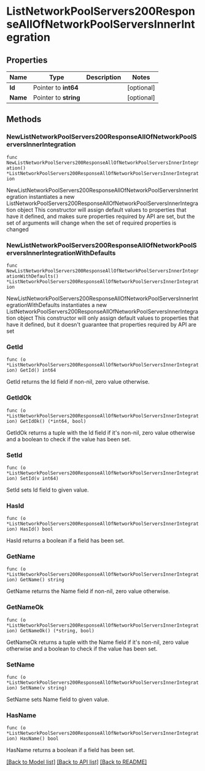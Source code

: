 # ListNetworkPoolServers200ResponseAllOfNetworkPoolServersInnerIntegration

## Properties

Name | Type | Description | Notes
------------ | ------------- | ------------- | -------------
**Id** | Pointer to **int64** |  | [optional] 
**Name** | Pointer to **string** |  | [optional] 

## Methods

### NewListNetworkPoolServers200ResponseAllOfNetworkPoolServersInnerIntegration

`func NewListNetworkPoolServers200ResponseAllOfNetworkPoolServersInnerIntegration() *ListNetworkPoolServers200ResponseAllOfNetworkPoolServersInnerIntegration`

NewListNetworkPoolServers200ResponseAllOfNetworkPoolServersInnerIntegration instantiates a new ListNetworkPoolServers200ResponseAllOfNetworkPoolServersInnerIntegration object
This constructor will assign default values to properties that have it defined,
and makes sure properties required by API are set, but the set of arguments
will change when the set of required properties is changed

### NewListNetworkPoolServers200ResponseAllOfNetworkPoolServersInnerIntegrationWithDefaults

`func NewListNetworkPoolServers200ResponseAllOfNetworkPoolServersInnerIntegrationWithDefaults() *ListNetworkPoolServers200ResponseAllOfNetworkPoolServersInnerIntegration`

NewListNetworkPoolServers200ResponseAllOfNetworkPoolServersInnerIntegrationWithDefaults instantiates a new ListNetworkPoolServers200ResponseAllOfNetworkPoolServersInnerIntegration object
This constructor will only assign default values to properties that have it defined,
but it doesn't guarantee that properties required by API are set

### GetId

`func (o *ListNetworkPoolServers200ResponseAllOfNetworkPoolServersInnerIntegration) GetId() int64`

GetId returns the Id field if non-nil, zero value otherwise.

### GetIdOk

`func (o *ListNetworkPoolServers200ResponseAllOfNetworkPoolServersInnerIntegration) GetIdOk() (*int64, bool)`

GetIdOk returns a tuple with the Id field if it's non-nil, zero value otherwise
and a boolean to check if the value has been set.

### SetId

`func (o *ListNetworkPoolServers200ResponseAllOfNetworkPoolServersInnerIntegration) SetId(v int64)`

SetId sets Id field to given value.

### HasId

`func (o *ListNetworkPoolServers200ResponseAllOfNetworkPoolServersInnerIntegration) HasId() bool`

HasId returns a boolean if a field has been set.

### GetName

`func (o *ListNetworkPoolServers200ResponseAllOfNetworkPoolServersInnerIntegration) GetName() string`

GetName returns the Name field if non-nil, zero value otherwise.

### GetNameOk

`func (o *ListNetworkPoolServers200ResponseAllOfNetworkPoolServersInnerIntegration) GetNameOk() (*string, bool)`

GetNameOk returns a tuple with the Name field if it's non-nil, zero value otherwise
and a boolean to check if the value has been set.

### SetName

`func (o *ListNetworkPoolServers200ResponseAllOfNetworkPoolServersInnerIntegration) SetName(v string)`

SetName sets Name field to given value.

### HasName

`func (o *ListNetworkPoolServers200ResponseAllOfNetworkPoolServersInnerIntegration) HasName() bool`

HasName returns a boolean if a field has been set.


[[Back to Model list]](../README.md#documentation-for-models) [[Back to API list]](../README.md#documentation-for-api-endpoints) [[Back to README]](../README.md)


